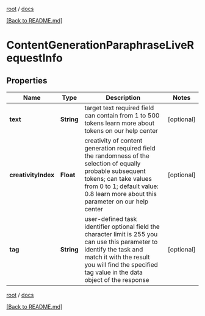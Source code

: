 [root](./../ "root") / [docs](./ "docs")

[[Back to README.md]](./../README.md "[Back to README.md]")

# ContentGenerationParaphraseLiveRequestInfo

## Properties

| Name | Type | Description | Notes |
|------------ | ------------- | ------------- | -------------|
|**text** | **String** | target text required field can contain from 1 to 500 tokens learn more about tokens on our help center |  [optional] |
|**creativityIndex** | **Float** | creativity of content generation required field the randomness of the selection of equally probable subsequent tokens; can take values from 0 to 1; default value: 0.8 learn more about this parameter on our help center |  [optional] |
|**tag** | **String** | user-defined task identifier optional field the character limit is 255 you can use this parameter to identify the task and match it with the result you will find the specified tag value in the data object of the response |  [optional] |

[root](./../ "root") / [docs](./ "docs")

[[Back to README.md]](./../README.md "[Back to README.md]")